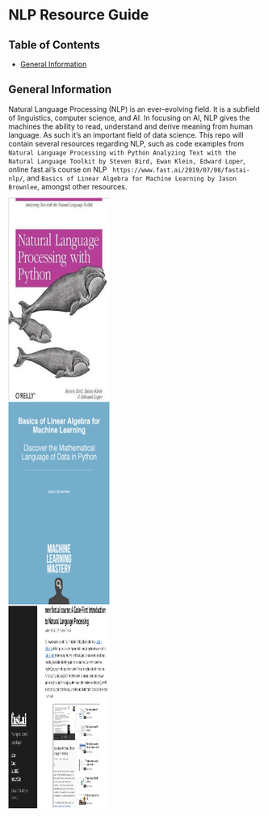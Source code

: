 # NLP Resource Guide

## Table of Contents

* [General Information](#general-information)

## General Information

Natural Language Processing (NLP) is an ever-evolving field.  It is a subfield of linguistics, computer science, and AI. In focusing on AI, NLP gives the machines the ability to read, understand and derive meaning from human language.  As such it’s an important field of data science.  This repo will contain several resources regarding NLP, such as code examples from `Natural Language Processing with Python Analyzing Text with the Natural Language Toolkit by Steven Bird, Ewan Klein, Edward Loper`, online fast.ai’s course on NLP ` https://www.fast.ai/2019/07/08/fastai-nlp/`, and `Basics of Linear Algebra for Machine Learning by Jason Brownlee`, amongst other resources.   
<div class="row">
    <div class="col-md-3 profile-pic text-center">
        <img src="images/nlppython.jpg" alt="book cover" style="width:200px;height:400px;">
    </div>
    <div class="col-md-3 profile-pic text-center">
        <img src="images/blaml.png" alt="book cover" style="width:200px;height:400px;">
    </div>
    <div class="col-md-3 profile-pic text-center">
        <img src="images/fastai.png" alt="website screenshot" style="width:200px;height:400px;">
    </div>
</div>
